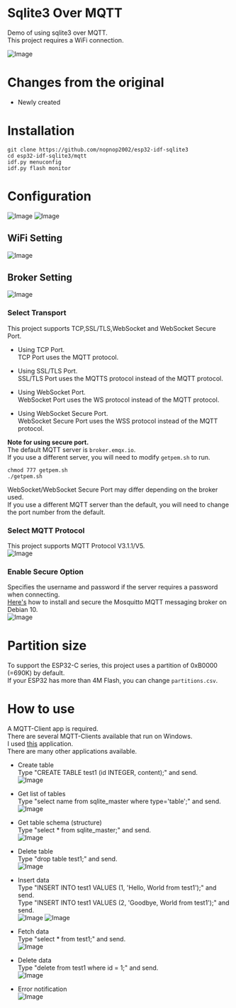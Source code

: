 # Sqlite3 Over MQTT
Demo of using sqlite3 over MQTT.   
This project requires a WiFi connection.   

![Image](https://github.com/user-attachments/assets/3a16bdd6-f956-4c4b-b74f-98be7640b734)

# Changes from the original   
- Newly created   

# Installation
```
git clone https://github.com/nopnop2002/esp32-idf-sqlite3
cd esp32-idf-sqlite3/mqtt
idf.py menuconfig
idf.py flash monitor
```

# Configuration
![Image](https://github.com/user-attachments/assets/78413f16-1ef2-4233-be32-0b11e12f2a93)
![Image](https://github.com/user-attachments/assets/d343837a-d2f5-469a-9012-ddd8d5031b0b)

## WiFi Setting   
![Image](https://github.com/user-attachments/assets/80e5d873-bbd4-4e5d-a710-678bc1b52cc0)

## Broker Setting   
![Image](https://github.com/user-attachments/assets/11b96d46-7eb3-49de-a0c1-1d1ba927aa0d)

### Select Transport   
This project supports TCP,SSL/TLS,WebSocket and WebSocket Secure Port.   

- Using TCP Port.   
 TCP Port uses the MQTT protocol.   

- Using SSL/TLS Port.   
 SSL/TLS Port uses the MQTTS protocol instead of the MQTT protocol.   

- Using WebSocket Port.   
 WebSocket Port uses the WS protocol instead of the MQTT protocol.   

- Using WebSocket Secure Port.   
 WebSocket Secure Port uses the WSS protocol instead of the MQTT protocol.   

__Note for using secure port.__   
The default MQTT server is ```broker.emqx.io```.   
If you use a different server, you will need to modify ```getpem.sh``` to run.   
```
chmod 777 getpem.sh
./getpem.sh
```

WebSocket/WebSocket Secure Port may differ depending on the broker used.   
If you use a different MQTT server than the default, you will need to change the port number from the default.   

### Select MQTT Protocol   
This project supports MQTT Protocol V3.1.1/V5.   
![Image](https://github.com/user-attachments/assets/2217cd2d-db3b-4ecf-8ba2-cefb3209e279)

### Enable Secure Option   
Specifies the username and password if the server requires a password when connecting.   
[Here's](https://www.digitalocean.com/community/tutorials/how-to-install-and-secure-the-mosquitto-mqtt-messaging-broker-on-debian-10) how to install and secure the Mosquitto MQTT messaging broker on Debian 10.   
![Image](https://github.com/user-attachments/assets/cd0115f4-d15b-42a6-aaa6-e7c1e76d18cc)

# Partition size
To support the ESP32-C series, this project uses a partition of 0xB0000 (=690K) by default.   
If your ESP32 has more than 4M Flash, you can change ```partitions.csv```.   

# How to use
A MQTT-Client app is required.   
There are several MQTT-Clients available that run on Windows.   
I used [this](https://mqttx.app/) application.   
There are many other applications available.   

- Create table   
Type "CREATE TABLE test1 (id INTEGER, content);" and send.   
![Image](https://github.com/user-attachments/assets/0443e49a-ef2f-4bb0-ac50-fe76b6d6e275)

- Get list of tables   
Type "select name from sqlite_master where type='table';" and send.   
![Image](https://github.com/user-attachments/assets/91498fab-491c-46a3-b344-bc19eb462f69)

- Get table schema (structure)   
Type "select * from sqlite_master;" and send.   
![Image](https://github.com/user-attachments/assets/b2071bc5-9d9e-4831-808f-7545127cf67d)

- Delete table   
Type "drop table test1;" and send.   
![Image](https://github.com/user-attachments/assets/e0cf3bd6-ad14-449d-a400-2355487376d4)

- Insert data   
Type "INSERT INTO test1 VALUES (1, 'Hello, World from test1');" and send.   
Type "INSERT INTO test1 VALUES (2, 'Goodbye, World from test1');" and send.   
![Image](https://github.com/user-attachments/assets/720d7d31-92eb-4605-a18e-bac27e71d5a1)
![Image](https://github.com/user-attachments/assets/c2691d42-ce9f-4eb9-a51e-aa90b3e8ff79)

- Fetch data   
Type "select * from test1;" and send.   
![Image](https://github.com/user-attachments/assets/3a16bdd6-f956-4c4b-b74f-98be7640b734)

- Delete data   
Type "delete from test1 where id = 1;" and send.   
![Image](https://github.com/user-attachments/assets/e97e42cd-e61f-40af-8841-2249cb58cb92)

- Error notification   
![Image](https://github.com/user-attachments/assets/cb97ec84-ff0a-4a4f-bdf7-de0ead30bc10)


